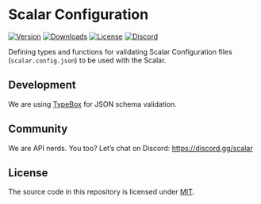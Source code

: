 # Scalar Configuration

[![Version](https://img.shields.io/npm/v/%40scalar/config)](https://www.npmjs.com/package/@scalar/config)
[![Downloads](https://img.shields.io/npm/dm/%40scalar/config)](https://www.npmjs.com/package/@scalar/config)
[![License](https://img.shields.io/npm/l/%40scalar%2Fconfig)](https://www.npmjs.com/package/@scalar/config)
[![Discord](https://img.shields.io/discord/1135330207960678410?style=flat&color=5865F2)](https://discord.gg/scalar)

Defining types and functions for validating Scalar Configuration files (`scalar.config.json`) to be used with the Scalar.

## Development

We are using [TypeBox](https://github.com/sinclairzx81/typebox) for JSON schema validation.

## Community

We are API nerds. You too? Let’s chat on Discord: <https://discord.gg/scalar>

## License

The source code in this repository is licensed under [MIT](https://github.com/scalar/scalar/blob/main/LICENSE).
